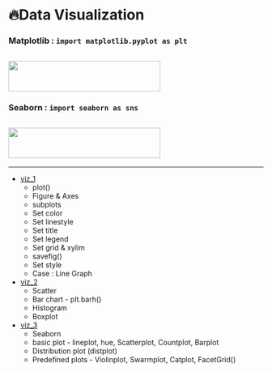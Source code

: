 # :fire:Data Visualization
### Matplotlib : `import matplotlib.pyplot as plt`<br>
## <img src="https://matplotlib.org/stable/_static/logo2.svg" width="300" height="60" underline="False">
### Seaborn : `import seaborn as sns` <br>
## <img src="https://seaborn.pydata.org/_static/logo-wide-lightbg.svg" width="300" height="60">
---
* [viz_1](https://github.com/yongchoooon/TIL/blob/main/ML/Data%20Visualiztion/viz_1.ipynb)
  * plot()
  * Figure & Axes
  * subplots
  * Set color
  * Set linestyle
  * Set title
  * Set legend
  * Set grid & xylim
  * savefig()
  * Set style
  * Case : Line Graph
* [viz_2](https://github.com/yongchoooon/TIL/blob/main/ML/Data%20Visualization/viz_2.ipynb)
  * Scatter
  * Bar chart - plt.barh()
  * Histogram
  * Boxplot
* [viz_3](https://github.com/yongchoooon/TIL/blob/main/ML/Data%20Visualization/viz_3.ipynb)
  * Seaborn
  * basic plot - lineplot, hue, Scatterplot, Countplot, Barplot
  * Distribution plot (distplot)
  * Predefined plots - Violinplot, Swarmplot, Catplot, FacetGrid()